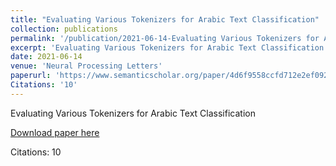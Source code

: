 ```yaml
---
title: "Evaluating Various Tokenizers for Arabic Text Classification"
collection: publications
permalink: '/publication/2021-06-14-Evaluating Various Tokenizers for Arabic Text Classification'
excerpt: 'Evaluating Various Tokenizers for Arabic Text Classification'
date: 2021-06-14
venue: 'Neural Processing Letters'
paperurl: 'https://www.semanticscholar.org/paper/4d6f9558ccfd712e2ef0921a7cb6625698c3cb0c'
Citations: '10'
---
```

Evaluating Various Tokenizers for Arabic Text Classification

[Download paper here](https://www.semanticscholar.org/paper/4d6f9558ccfd712e2ef0921a7cb6625698c3cb0c)

Citations: 10